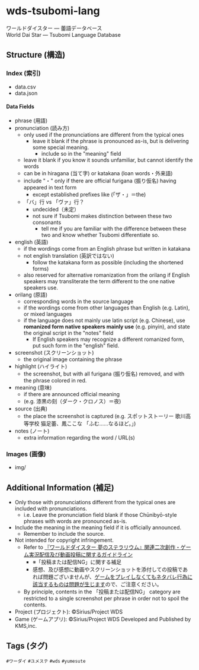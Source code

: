 # wds-tsubomi-lang
ワールドダイスター — 蕾語データベース<br>
World Dai Star — Tsubomi Language Database

## Structure (構造)
### Index (索引)
- data.csv
- data.json
#### Data Fields
- phrase (用語)
- pronunciation (読み方)
  - only used if the pronunciations are different from the typical ones
    - leave it blank if the phrase is pronounced as-is, but is delivering some special meaning.
      - include so in the "meaning" field
  - leave it blank if you know it sounds unfamiliar, but cannot identify the words
  - can be in hiragana (当て字) or katakana (loan words・外来語)
  - include "・" only if there are official furigana (振り仮名) having appeared in text form
    - except established prefixes like (「ザ・」＝the)
  - 「バ」行 vs 「ヴァ」行？
    - undecided（未定）
    - not sure if Tsubomi makes distinction between these two consonants
      - tell me if you are familiar with the difference between these two and know whether Tsubomi differentiate so.
- english (英語)
  - if the wordings come from an English phrase but written in katakana
  - not english translation (英訳ではない)
    - follow the katakana form as possible (including the shortened forms)
  - also reserved for alternative romanization from the orilang if English speakers may transliterate the term different to the one native speakers use.
- orilang (原語)
  - corresponding words in the source language
  - if the wordings come from other languages than English (e.g. Latin), or mixed languages
  - if the language does not mainly use latin script (e.g. Chinese), use **romanized form native speakers mainly use** (e.g. pinyin), and state the original script in the "notes" field
    - If English speakers may recognize a different romanized form, put such form in the "english" field.
- screenshot (スクリーンショット)
  - the original image containing the phrase
- highlight (ハイライト)
  - the screenshot, but with all furigana (振り仮名) removed, and with the phrase colored in red.
- meaning (意味)
  - if there are announced official meaning
  - (e.g. 漆黒の刻（ダーク・クロノス）＝夜)
- source (出典)
  - the place the screenshot is captured (e.g. スポットストーリー 歌川高等学校 猫足蕾、鳳ここな 「ふむ……なるほど。」)
- notes (ノート)
  - extra information regarding the word / URL(s)
### Images (画像)
- img/

## Additional Information (補足)
- Only those with pronunciations different from the typical ones are included with pronunciations.
  - i.e. Leave the pronunciation field blank if those Chūnibyō-style phrases with words are pronounced as-is.
- Include the meaning in the meaning field if it is officially announced.
  - Remember to include the source.
- Not intended for copyright infringement.
  - Refer to [『ワールドダイスター 夢のステラリウム』関連二次創作・ゲーム実況配信及び動画投稿に関するガイドライン](https://world-dai-star.com/news/1947)
    - ※「投稿または配信NG」に関する補足
    - 感想、及び感想に動画やスクリーンショットを添付しての投稿であれば問題ございませんが、<ins>ゲームをプレイしなくてもネタバレ行為に該当するものは問題が生じます</ins>ので、ご注意ください。
  - By principle, contents in the 「投稿または配信NG」 category are restricted to a single screenshot per phrase in order not to spoil the contents.
- Project (プロジェクト): ©Sirius/Project WDS
- Game (ゲームアプリ): ©Sirius/Project WDS Developed and Published by KMS,inc.

## Tags (タグ)
`#ワーダイ` `#ユメステ` `#wds` `#yumesute`
